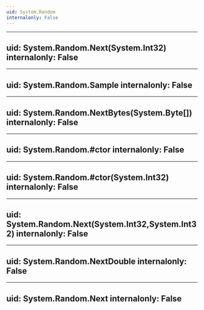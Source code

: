 ```yaml
---
uid: System.Random
internalonly: False
---
```


---
uid: System.Random.Next(System.Int32)
internalonly: False
---

---
uid: System.Random.Sample
internalonly: False
---

---
uid: System.Random.NextBytes(System.Byte[])
internalonly: False
---

---
uid: System.Random.#ctor
internalonly: False
---

---
uid: System.Random.#ctor(System.Int32)
internalonly: False
---

---
uid: System.Random.Next(System.Int32,System.Int32)
internalonly: False
---

---
uid: System.Random.NextDouble
internalonly: False
---

---
uid: System.Random.Next
internalonly: False
---
